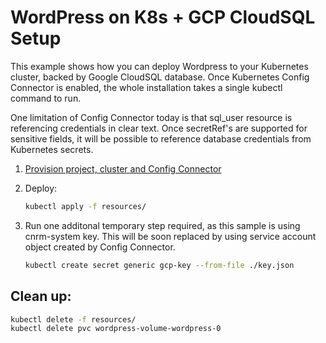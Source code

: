 # WordPress on K8s + GCP CloudSQL Setup

This example shows how you can deploy Wordpress to your Kubernetes cluster, backed by Google CloudSQL database. Once Kubernetes Config Connector is enabled, the whole installation takes a single kubectl command to run.

One limitation of Config Connector today is that sql_user resource is referencing credentials in clear text. Once secretRef's are supported for sensitive fields, it will be possible to reference database credentials from Kubernetes secrets.

1. [Provision project, cluster and Config Connector](../../provision.md)
1. Deploy:

    ```bash
    kubectl apply -f resources/
    ```
1. Run one additonal temporary step required, as this sample is using cnrm-system key. This will be soon replaced by using service account object created by Config Connector.

    ```bash
    kubectl create secret generic gcp-key --from-file ./key.json
    ```
    
## Clean up:
``` bash
kubectl delete -f resources/
kubectl delete pvc wordpress-volume-wordpress-0
```
